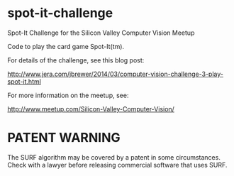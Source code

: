 spot-it-challenge
=================

Spot-It Challenge for the Silicon Valley Computer Vision Meetup

Code to play the card game Spot-It(tm).

For details of the challenge, see this blog post:

http://www.jera.com/jbrewer/2014/03/computer-vision-challenge-3-play-spot-it.html

For more information on the meetup, see:

http://www.meetup.com/Silicon-Valley-Computer-Vision/

PATENT WARNING
==============

The SURF algorithm may be covered by a patent in some circumstances.  Check
with a lawyer before releasing commercial software that uses SURF.
